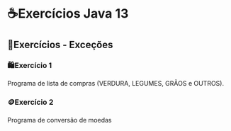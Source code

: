 # ☕Exercícios Java 13

## 📄Exercícios - Exceções

### 🛍️Exercício 1

Programa de lista de compras (VERDURA, LEGUMES, GRÃOS e OUTROS).

### 🪙Exercício 2

Programa de conversão de moedas